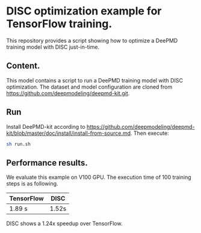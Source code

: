 # DISC optimization example for TensorFlow training.

This repository provides a script showing how to optimize a DeePMD training model with DISC just-in-time.

## Content.

This model contains a script to run a DeePMD training model with DISC optimization.
The dataset and model configuration are cloned from https://github.com/deepmodeling/deepmd-kit.git.

## Run

Install DeePMD-kit according to https://github.com/deepmodeling/deepmd-kit/blob/master/doc/install/install-from-source.md.
Then execute:
```bash
sh run.sh
```

## Performance results.

We evaluate this example on V100 GPU.
The execution time of 100 training steps is as following.

| TensorFlow  |    DISC    |
|-------------|------------|
|   1.89 s    |    1.52s   |

DISC shows a 1.24x speedup over TensorFlow.
